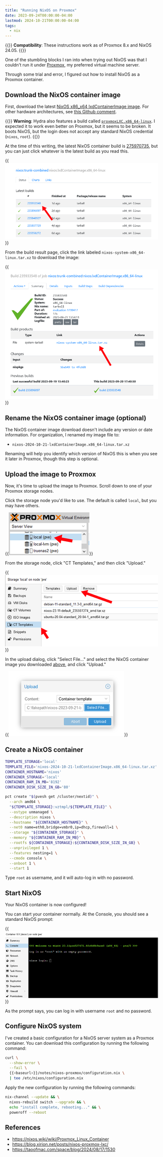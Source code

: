 ```yaml
---
title: "Running NixOS on Proxmox"
date: 2023-09-24T00:00:00-04:00
lastmod: 2024-10-21T00:00:00-04:00
tags:
  - nix
---
```


{{<notice type="info">}}
**Compatibility**: These instructions work as of Proxmox 8.x and NixOS 24.05.
{{</notice>}}

One of the stumbling blocks I ran into when trying out NixOS was that I couldn't run it under [Proxmox](https://www.proxmox.com/en/), my preferred virtual machine server.

Through some trial and error, I figured out how to install NixOS as a Proxmox container.

## Download the NixOS container image

First, download the latest [NixOS x86_x64 lxdContainerImage image](https://hydra.nixos.org/job/nixos/release-24.05/nixos.lxdContainerImage.x86_64-linux). For other hardware architectures, see [this Github comment](https://github.com/NixOS/nixpkgs/issues/43781#issuecomment-1707132209).

{{<notice type="warning">}}
**Warning**: Hydra also features a build called [`proxmoxLXC.x86_64-linux`](https://hydra.nixos.org/job/nixos/release-24.05/nixos.proxmoxLXC.x86_64-linux). I expected it to work even better on Proxmox, but it seems to be broken. It boots NixOS, but the login does not accept any standard NixOS credential (`nixos`, `root`).
{{</notice>}}

At the time of this writing, the latest NixOS container build is [275970735](https://hydra.nixos.org/build/275970735), but you can just click whatever is the latest build as you read this.

{{<img src="download-build.webp" alt="Screenshot of latest builds page, showing a NixOS container image build each day." has-border="true" max-width="800px">}}

From the build result page, click the link labeled `nixos-system-x86_64-linux.tar.xz` to download the image:

{{<img src="build-result.webp" alt="Screenshot of metadata page for a NixOS build from 2023-09-21" has-border="true" max-width="700px">}}

## Rename the NixOS container image (optional)

The NixOS container image download doesn't include any version or date information. For organization, I renamed my image file to:

- `nixos-2024-10-21-lxdContainerImage.x86_64-linux.tar.xz`

Renaming will help you identify which version of NixOS this is when you see it later in Proxmox, though this step is optional.

## Upload the image to Proxmox

Now, it's time to upload the image to Proxmox. Scroll down to one of your Proxmox storage nodes.

Click the storage node you'd like to use. The default is called `local`, but you may have others.

{{<img src="click-local.webp" alt="Screenshot of local storage node menu item in the Server View of Proxmox" has-border="true">}}

From the storage node, click "CT Templates," and then click "Upload."

{{<img src="ct-templates.webp" alt="Screenshot of settings pages for storage node, showing the CT Templates tab is selected and an arrow pointing to the Upload button" has-border="true">}}

In the upload dialog, click "Select File..." and select the NixOS container image you downloaded [above](#download-the-nixos-container-image), and click "Upload."

{{<img src="upload-template.webp" alt="Screenshot of template upload dialog with content set to 'Container template'" has-border="true">}}

## Create a NixOS container

```bash
TEMPLATE_STORAGE='local'
TEMPLATE_FILE='nixos-2024-10-21-lxdContainerImage.x86_64-linux.tar.xz'
CONTAINER_HOSTNAME='nixos'
CONTAINER_STORAGE='local'
CONTAINER_RAM_IN_MB='8192'
CONTAINER_DISK_SIZE_IN_GB='80'
```

```bash
pct create "$(pvesh get /cluster/nextid)" \
  --arch amd64 \
  "${TEMPLATE_STORAGE}:vztmpl/${TEMPLATE_FILE}" \
  --ostype unmanaged \
  --description nixos \
  --hostname "${CONTAINER_HOSTNAME}" \
  --net0 name=eth0,bridge=vmbr0,ip=dhcp,firewall=1 \
  --storage "${CONTAINER_STORAGE}" \
  --memory "${CONTAINER_RAM_IN_MB}" \
  --rootfs ${CONTAINER_STORAGE}:${CONTAINER_DISK_SIZE_IN_GB} \
  --unprivileged 1 \
  --features nesting=1 \
  --cmode console \
  --onboot 1 \
  --start 1
```

Type `root` as username, and it will auto-log in with no password.

## Start NixOS

Your NixOS container is now configured!

You can start your container normally. At the Console, you should see a standard NixOS prompt:

{{<img src="nixos-prompt.webp" alt="Screenshot of nixos default login prompt in a Proxmox container on the Console tab" has-border="true">}}

As the prompt says, you can log in with username `root` and no password.

## Configure NixOS system

I've created a basic configuration for a NixOS server system as a Proxmox container. You can download this configuration by running the following command:

```bash
curl \
  --show-error \
  --fail \
  {{<baseurl>}}/notes/nixos-proxmox/configuration.nix \
  | tee /etc/nixos/configuration.nix
```

Apply the new configuration by running the following commands:

```bash
nix-channel --update && \
  nixos-rebuild switch --upgrade && \
  echo "install complete, rebooting..." && \
  poweroff --reboot
```

## References

- <https://nixos.wiki/wiki/Proxmox_Linux_Container>
- <https://blog.xirion.net/posts/nixos-proxmox-lxc/>
- <https://taoofmac.com/space/blog/2024/08/17/1530>

